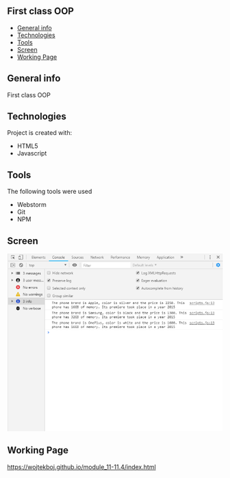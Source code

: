 ## First class OOP
* [General info](#general-info)
* [Technologies](#technologies)
* [Tools](#tools)
* [Screen](#screen)
* [Working Page](#working-page)

## General info
First class OOP

## Technologies
Project is created with:
* HTML5
* Javascript

## Tools
The following tools were used
* Webstorm
* Git
* NPM

## Screen 

![Screen](https://github.com/wojtekboj/module_11-11.4/blob/master/images/screencapture.png)

## Working Page
https://wojtekboj.github.io/module_11-11.4/index.html